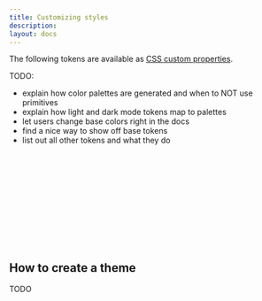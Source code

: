 ```yaml
---
title: Customizing styles
description:
layout: docs
---
```


The following tokens are available as [CSS custom properties](https://developer.mozilla.org/en-US/docs/Web/CSS/Using_CSS_custom_properties).

TODO:

- explain how color palettes are generated and when to NOT use primitives
- explain how light and dark mode tokens map to palettes
- let users change base colors right in the docs
- find a nice way to show off base tokens
- list out all other tokens and what they do

<div class="colors">
  <div class="color" style="background-color: var(--quiet-primary-50);"></div>
  <div class="color" style="background-color: var(--quiet-primary-100);"></div>
  <div class="color" style="background-color: var(--quiet-primary-200);"></div>
  <div class="color" style="background-color: var(--quiet-primary-300);"></div>
  <div class="color" style="background-color: var(--quiet-primary-400);"></div>
  <div class="color" style="background-color: var(--quiet-primary-500);"></div>
  <div class="color" style="background-color: var(--quiet-primary-600);"></div>
  <div class="color" style="background-color: var(--quiet-primary-700);"></div>
  <div class="color" style="background-color: var(--quiet-primary-800);"></div>
  <div class="color" style="background-color: var(--quiet-primary-900);"></div>
  <div class="color" style="background-color: var(--quiet-primary-950);"></div>
</div>

<div class="colors">
  <div class="color" style="background-color: var(--quiet-neutral-50);"></div>
  <div class="color" style="background-color: var(--quiet-neutral-100);"></div>
  <div class="color" style="background-color: var(--quiet-neutral-200);"></div>
  <div class="color" style="background-color: var(--quiet-neutral-300);"></div>
  <div class="color" style="background-color: var(--quiet-neutral-400);"></div>
  <div class="color" style="background-color: var(--quiet-neutral-500);"></div>
  <div class="color" style="background-color: var(--quiet-neutral-600);"></div>
  <div class="color" style="background-color: var(--quiet-neutral-700);"></div>
  <div class="color" style="background-color: var(--quiet-neutral-800);"></div>
  <div class="color" style="background-color: var(--quiet-neutral-900);"></div>
  <div class="color" style="background-color: var(--quiet-neutral-950);"></div>
</div>

<div class="colors">
  <div class="color" style="background-color: var(--quiet-confirmative-50);"></div>
  <div class="color" style="background-color: var(--quiet-confirmative-100);"></div>
  <div class="color" style="background-color: var(--quiet-confirmative-200);"></div>
  <div class="color" style="background-color: var(--quiet-confirmative-300);"></div>
  <div class="color" style="background-color: var(--quiet-confirmative-400);"></div>
  <div class="color" style="background-color: var(--quiet-confirmative-500);"></div>
  <div class="color" style="background-color: var(--quiet-confirmative-600);"></div>
  <div class="color" style="background-color: var(--quiet-confirmative-700);"></div>
  <div class="color" style="background-color: var(--quiet-confirmative-800);"></div>
  <div class="color" style="background-color: var(--quiet-confirmative-900);"></div>
  <div class="color" style="background-color: var(--quiet-confirmative-950);"></div>
</div>

<div class="colors">
  <div class="color" style="background-color: var(--quiet-destructive-50);"></div>
  <div class="color" style="background-color: var(--quiet-destructive-100);"></div>
  <div class="color" style="background-color: var(--quiet-destructive-200);"></div>
  <div class="color" style="background-color: var(--quiet-destructive-300);"></div>
  <div class="color" style="background-color: var(--quiet-destructive-400);"></div>
  <div class="color" style="background-color: var(--quiet-destructive-500);"></div>
  <div class="color" style="background-color: var(--quiet-destructive-600);"></div>
  <div class="color" style="background-color: var(--quiet-destructive-700);"></div>
  <div class="color" style="background-color: var(--quiet-destructive-800);"></div>
  <div class="color" style="background-color: var(--quiet-destructive-900);"></div>
  <div class="color" style="background-color: var(--quiet-destructive-950);"></div>
</div>

<style>
  .colors {
    display: grid;
    grid-template-columns: repeat(11, 40px);
    gap: .125rem;
    margin-block-end: .125rem;

    .color {
      height: 40px;
      border-radius: calc(var(--quiet-base-border-radius) / 2);
    }
  }
</style>

## How to create a theme

TODO